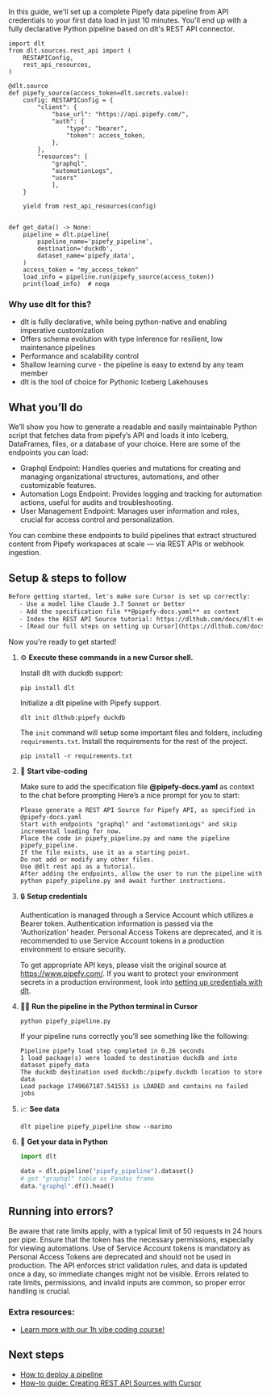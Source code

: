 In this guide, we'll set up a complete Pipefy data pipeline from API credentials to your first data load in just 10 minutes. You'll end up with a fully declarative Python pipeline based on dlt's REST API connector.

```python-outcome
import dlt
from dlt.sources.rest_api import (
    RESTAPIConfig,
    rest_api_resources,
)

@dlt.source
def pipefy_source(access_token=dlt.secrets.value):
    config: RESTAPIConfig = {
        "client": {
            "base_url": "https://api.pipefy.com/",
            "auth": {
                "type": "bearer",
                "token": access_token,
            },
        },
        "resources": [
            "graphql",
            "automationLogs",
            "users"
            ],
    }

    yield from rest_api_resources(config)


def get_data() -> None:
    pipeline = dlt.pipeline(
        pipeline_name='pipefy_pipeline',
        destination='duckdb',
        dataset_name='pipefy_data', 
    )
    access_token = "my_access_token"
    load_info = pipeline.run(pipefy_source(access_token))
    print(load_info)  # noqa
```

### Why use dlt for this?

- dlt is fully declarative, while being python-native and enabling imperative customization
- Offers schema evolution with type inference for resilient, low maintenance pipelines
- Performance and scalability control
- Shallow learning curve - the pipeline is easy to extend by any team member
- dlt is the tool of choice for Pythonic Iceberg Lakehouses

## What you’ll do

We’ll show you how to generate a readable and easily maintainable Python script that fetches data from pipefy’s API and loads it into Iceberg, DataFrames, files, or a database of your choice. Here are some of the endpoints you can load:

- Graphql Endpoint: Handles queries and mutations for creating and managing organizational structures, automations, and other customizable features.
- Automation Logs Endpoint: Provides logging and tracking for automation actions, useful for audits and troubleshooting.
- User Management Endpoint: Manages user information and roles, crucial for access control and personalization.

You can combine these endpoints to build pipelines that extract structured content from Pipefy workspaces at scale — via REST APIs or webhook ingestion.

## Setup & steps to follow

```default
Before getting started, let's make sure Cursor is set up correctly:
   - Use a model like Claude 3.7 Sonnet or better
   - Add the specification file **@pipefy-docs.yaml** as context
   - Index the REST API Source tutorial: https://dlthub.com/docs/dlt-ecosystem/verified-sources/rest_api/ and add it to context as **@dlt rest api**
   - [Read our full steps on setting up Cursor](https://dlthub.com/docs/dlt-ecosystem/llm-tooling/cursor-restapi#23-configuring-cursor-with-documentation)
```

Now you're ready to get started! 

1. ⚙️ **Execute these commands in a new Cursor shell.**
    
    Install dlt with duckdb support:
    ```shell
    pip install dlt
    ```

    Initialize a dlt pipeline with Pipefy support.
    ```shell
    dlt init dlthub:pipefy duckdb
    ```

    The `init` command will setup some important files and folders, including `requirements.txt`. Install the requirements for the rest of the project.
    ```shell
    pip install -r requirements.txt
    ```
    
2. 🤠 **Start vibe-coding**
    
    Make sure to add the specification file **@pipefy-docs.yaml** as context to the chat before prompting
    Here’s a nice prompt for you to start: 
    
    ```prompt
    Please generate a REST API Source for Pipefy API, as specified in @pipefy-docs.yaml 
    Start with endpoints "graphql" and "automationLogs" and skip incremental loading for now. 
    Place the code in pipefy_pipeline.py and name the pipeline pipefy_pipeline. 
    If the file exists, use it as a starting point. 
    Do not add or modify any other files. 
    Use @dlt rest api as a tutorial. 
    After adding the endpoints, allow the user to run the pipeline with python pipefy_pipeline.py and await further instructions.
    ```

    
3. 🔒 **Setup credentials** 
    
    Authentication is managed through a Service Account which utilizes a Bearer token. Authentication information is passed via the 'Authorization' header. Personal Access Tokens are deprecated, and it is recommended to use Service Account tokens in a production environment to ensure security.
    
    To get appropriate API keys, please visit the original source at https://www.pipefy.com/.
    If you want to protect your environment secrets in a production environment, look into [setting up credentials with dlt](https://dlthub.com/docs/walkthroughs/add_credentials).
    
4. 🏃‍♀️ **Run the pipeline in the Python terminal in Cursor**
    
    ```shell
    python pipefy_pipeline.py
    ```
    
    If your pipeline runs correctly you’ll see something like the following:
    
    ```shell
    Pipeline pipefy load step completed in 0.26 seconds
    1 load package(s) were loaded to destination duckdb and into dataset pipefy_data
    The duckdb destination used duckdb:/pipefy.duckdb location to store data
    Load package 1749667187.541553 is LOADED and contains no failed jobs
    ```
    
5. 📈 **See data**
    
    ```shell
    dlt pipeline pipefy_pipeline show --marimo
    ```
    
6. 🐍 **Get your data in Python**
    
    ```python
    import dlt

   data = dlt.pipeline("pipefy_pipeline").dataset()
   # get "graphql" table as Pandas frame
   data."graphql".df().head()
    ```

## Running into errors?

Be aware that rate limits apply, with a typical limit of 50 requests in 24 hours per pipe. Ensure that the token has the necessary permissions, especially for viewing automations. Use of Service Account tokens is mandatory as Personal Access Tokens are deprecated and should not be used in production. The API enforces strict validation rules, and data is updated once a day, so immediate changes might not be visible. Errors related to rate limits, permissions, and invalid inputs are common, so proper error handling is crucial.

### Extra resources:

- [Learn more with our 1h vibe coding course!](https://www.youtube.com/watch?v=GGid70rnJuM)

## Next steps

- [How to deploy a pipeline](https://dlthub.com/docs/walkthroughs/deploy-a-pipeline)
- [How-to guide: Creating REST API Sources with Cursor](https://dlthub.com/docs/dlt-ecosystem/llm-tooling/cursor-restapi)